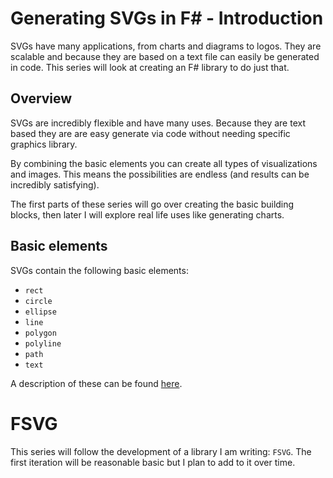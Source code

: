 ﻿<meta name="daria:article_id" content="generating_svgs_fsharp_part_1">
<meta name="daria:title" content="Part 1">
<meta name="daria:title_slug" content="part_1">
<meta name="daria:order" content="9">
<meta name="daria:created_on" content="2024-03-19">
<meta name="daria:tags" content="fsharp,svg">

# Generating SVGs in F# - Introduction

SVGs have many applications, from charts and diagrams to logos.
They are scalable and because they are based on a text file can easily be generated in code.
This series will look at creating an F# library to do just that.

## Overview

SVGs are incredibly flexible and have many uses.
Because they are text based they are are easy generate via code without needing specific graphics library.

By combining the basic elements you can create all types of visualizations and images.
This means the possibilities are endless (and results can be incredibly satisfying).

The first parts of these series will go over creating the basic building blocks,
then later I will explore real life uses like generating charts.

## Basic elements

SVGs contain the following basic elements:

* `rect`
* `circle`
* `ellipse`
* `line`
* `polygon`
* `polyline`
* `path`
* `text`

A description of these can be found [here](https://www.w3schools.com/graphics/svg_intro.asp).

# FSVG

This series will follow the development of a library I am writing: `FSVG`.
The first iteration will be reasonable basic but I plan to add to it over time. 